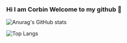 ### Hi I am Corbin Welcome to my github 👋

![Anurag's GitHub stats](https://github-readme-stats.vercel.app/api?username=corbin419&theme=vue-dark)


![Top Langs](https://github-readme-stats.vercel.app/api/top-langs/?username=corbin419&theme=vue-dark)


<!--
**corbin419/corbin419** is a ✨ _special_ ✨ repository because its `README.md` (this file) appears on your GitHub profile.

Here are some ideas to get you started:

- 🔭 I’m currently working on ...
- 🌱 I’m currently learning ...
- 👯 I’m looking to collaborate on ...
- 🤔 I’m looking for help with ...
- 💬 Ask me about ...
- 📫 How to reach me: ...
- 😄 Pronouns: ...
- ⚡ Fun fact: ...
-->
